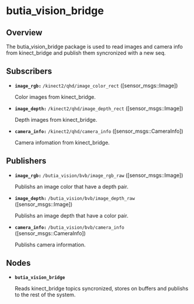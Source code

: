 # butia_vision_bridge
## Overview
The butia_vision_bridge package is used to read images and camera info from kinect_bridge and publish them syncronized with a new seq. 
## Subscribers
* **`image_rgb:`** `/kinect2/qhd/image_color_rect` ([sensor_msgs::Image])

    Color images from kinect_bridge.
    
* **`image_depth:`** `/kinect2/qhd/image_depth_rect` ([sensor_msgs::Image])

    Depth images from kinect_bridge.

* **`camera_info:`** `/kinect2/qhd/camera_info` ([sensor_msgs::CameraInfo])
    
    Camera infomation from kinect_bridge.

## Publishers
* **`image_rgb:`** `/butia_vision/bvb/image_rgb_raw` ([sensor_msgs::Image])

    Publishs an image color that have a depth pair.
    
* **`image_depth:`** `/butia_vision/bvb/image_depth_raw` ([sensor_msgs::Image])

    Publishs an image depth that have a color pair.

* **`camera_info:`** `/butia_vision/bvb/camera_info` ([sensor_msgs::CameraInfo])

    Publishs camera information.

## Nodes
* **`butia_vision_bridge`**

    Reads kinect_bridge topics syncronized, stores on buffers and publishs to the rest of the system.